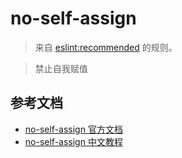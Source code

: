# no-self-assign

> 来自 [eslint:recommended](https://eslint.org/docs/rules/) 的规则。

> 禁止自我赋值

## 参考文档

- [no-self-assign 官方文档](https://eslint.org/docs/rules/no-self-assign)
- [no-self-assign 中文教程](https://eslint.cn/docs/rules/no-self-assign)
